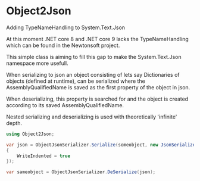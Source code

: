 # Object2Json
Adding TypeNameHandling to System.Text.Json

At this moment .NET core 8 and .NET core 9 lacks the TypeNameHandling which can be found in the Newtonsoft project.

This simple class is aiming to fill this gap to make the System.Text.Json namespace more usefull.

When serializing to json an object consisting of lets say Dictionaries of objects (defined at runtime), can be
serialized where the AssemblyQualifiedName is saved as the first property of the object in json.

When deserializing, this property is searched for and the object is created according to its saved AssemblyQualifiedName.

Nested serializing and deserializing is used with theoretically 'infinite' depth.

```c#
using Object2Json;

var json = ObjectJsonSerializer.Serialize(someobject, new JsonSerializerOptions()
{
	WriteIndented = true
});

var sameobject = ObjectJsonSerializer.DeSerialize(json);
```
